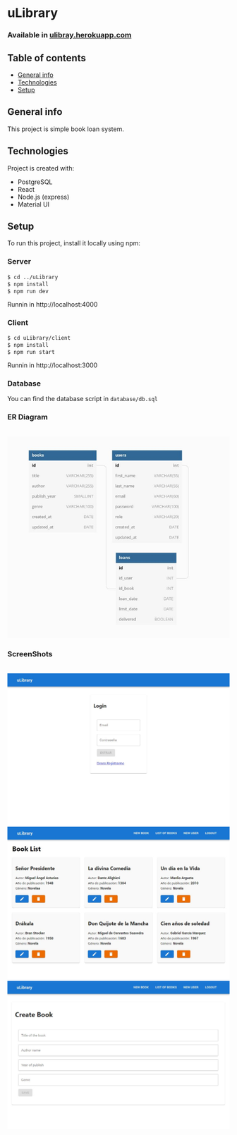 # uLibrary
### Available in <a href="https://ulibray.herokuapp.com/">ulibray.herokuapp.com</a>

## Table of contents
* [General info](#general-info)
* [Technologies](#technologies)
* [Setup](#setup)

## General info
This project is simple book loan system.
	
## Technologies
Project is created with:
* PostgreSQL
* React
* Node.js (express)
* Material UI
	
## Setup
To run this project, install it locally using npm:

### Server
```
$ cd ../uLibrary
$ npm install
$ npm run dev
```
Runnin in http://localhost:4000


### Client
```
$ cd uLibrary/client
$ npm install
$ npm run start
```
Runnin in http://localhost:3000

### Database
You can find the database script in ```database/db.sql```

### ER Diagram 
<br>
<img src="https://github.com/vsalguero/files/blob/main/uLibraryBD.jpg">

### ScreenShots
<br>
<img src="https://github.com/vsalguero/files/blob/main/Login.jpg">
<br>
<img src="https://github.com/vsalguero/files/blob/main/Books.jpg">
<br>
<img src="https://github.com/vsalguero/files/blob/main/SaveBook.jpg">

